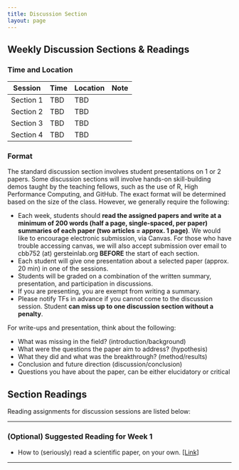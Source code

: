 ```yaml
---
title: Discussion Section
layout: page
---
```


## Weekly Discussion Sections & Readings

### Time and Location

| Session | Time | Location | Note |
| --- | --- | --- | --- |
| Section 1 | TBD | TBD | &nbsp; |
| Section 2 | TBD  | TBD | &nbsp; |
| Section 3 | TBD | TBD | &nbsp; |
| Section 4 | TBD  | TBD | &nbsp; |

### Format

The standard discussion section involves student presentations on 1 or 2 papers. Some discussion sections will involve hands-on skill-building demos taught by the teaching fellows, such as the use of R, High Performance Computing, and GitHub. The exact format will be determined based on the size of the class. However, we generally require the following:

* Each week, students should **read the assigned papers and write at a minimum of 200 words (half a page, single-spaced, per paper) summaries of each paper (two articles = approx. 1 page)**.
We would like to encourage electronic submission, via Canvas. For those who have trouble accessing canvas, we will also accept submission over email to cbb752 (at) gersteinlab.org **BEFORE** the start of each section.
* Each student will give one presentation about a selected paper (approx. 20 min) in one of the sessions.
* Students will be graded on a combination of the written summary, presentation, and participation in discussions.
* If you are presenting, you are exempt from writing a summary.
* Please notify TFs in advance if you cannot come to the discussion session. Student **can miss up to one discussion section without a penalty**.

For write-ups and presentation, think about the following:  
* What was missing in the field? (introduction/background)
* What were the questions the paper aim to address? (hypothesis)
* What they did and what was the breakthrough? (method/results)
* Conclusion and future direction (discussion/conclusion)
* Questions you have about the paper, can be either elucidatory or critical

## Section Readings

Reading assignments for discussion sessions are listed below:

---

### (Optional) Suggested Reading for Week 1
* How to (seriously) read a scientific paper, on your own. [[Link]](http://www.sciencemag.org/careers/2016/03/how-seriously-read-scientific-paper)

---

<!-- ### Session 1, 1/26 or 1/27

#### Topic
* Next-Gen Sequencing and database

#### Reading Assignment
* Wheeler DA et al. "The complete genome of an individual by massively parallel DNA sequencing,” Nature. 452:872-876 (2008) [[PDF]](http://www.gersteinlab.org/courses/452/10-spring/pdf/WatsonGenome.pdf)
* Logsdon GA et al. "Long-read human genome sequencing and its applications" Nature Reviews Genetics. 21:597-614 (2020) [[PDF]](https://www.nature.com/articles/s41576-020-0236-x.pdf)

---

### Session 2, 2/2 or 2/3

#### Topic
* Proteomics

#### Reading Assignment
* A draft map of the human proteome. Nature 509,575–581 (29 May 2014) [[PDF]](https://www.nature.com/articles/nature13302.pdf)
* Mass-spectrometry-based draft of the human proteome. Nature 509, 582–587 (29 May 2014) [[PDF]](https://www.nature.com/articles/nature13319.pdf)

---

### Session 3, 2/9 or 2/10

#### Topic
* Debate I

#### Reading Assignment
* Gencode vs Salzberg et al. debate
  * (Main paper) Salzberg et al. CHESS paper using GTEx [[PDF]](https://www.biorxiv.org/content/early/2018/05/29/332825.full.pdf)
  * (Main paper) GENCODE's rebuttal [[PDF]](https://www.biorxiv.org/content/early/2018/07/02/360602.full.pdf)
  * (Optional) New human gene tally reignites debate [[News Article]](https://www.nature.com/articles/d41586-018-05462-w)
* (Optional) Why most published research finding are false [[PDF]](https://journals.plos.org/plosmedicine/article/file?id=10.1371/journal.pmed.0020124&type=printable)

---

### Session 4, 2/16 or 2/17

#### Topic
Debate II - Cancer incidence

#### Reading Assignment

* Variation in cancer risk among tissues can be explained by the number of stem cell divisions [[Link]](http://files.gersteinlab.org/public-docs/2021/03.14/disc6_78.full.pdf)
* Stem cell divisions, somatic mutations, cancer etiology, and cancer prevention [[Link]](http://files.gersteinlab.org/public-docs/2021/03.14/disc6_1330.full.pdf)

The following two are short comments on the above paper. You should read these comments as well.

* Debate reignites over the contributions of ‘bad luck’ mutations to cancer [[Link]](http://www.sciencemag.org/news/2017/03/debate-reignites-over-contributions-bad-luck-mutations-cancer)
* The simple math that explains why you may (or may not) get cancer [[Link]](http://www.sciencemag.org/news/2015/01/simple-math-explains-why-you-may-or-may-not-get-cancer)

---

### Session 5, 2/23 or 2/24

#### Topic 
* Review Session for quiz

#### Reading Assignment
* none


---


### Session 6, 3/2 or 3/3

#### Topic
* Single Cell

#### Reading Assignment
* Temporal modelling using single-cell transcriptomics [[Link]](https://www.nature.com/articles/s41576-021-00444-7)
* Single-cell landscape of immunological responses in patients with COVID-19 [[Link]](https://www.nature.com/articles/s41590-020-0762-x)

---

### Session 7, 3/30 or 3/31

#### Topic
Additional Topics: Digital Phenotyping/Biosensors and Privacy

#### Reading Assignment

* Digital Phenotyping Technology for a New Science of Behavior [[Link]](http://files2.gersteinlab.org/public-docs/2023/01.18/jama_insel_2017_vp_170119.pdf)
* Emerging phenotyping strategies will advance our understanding of psychiatric genetics [[Link]](https://www.nature.com/articles/s41593-020-0609-7)
* Contact Tracing Mobile Apps for COVID-19: Privacy Considerations and Related Trade-offs [[Link]](https://arxiv.org/pdf/2003.11511.pdf)

---

### Session 8, 4/6 or 4/7

#### Topic
* Deep learning I

#### Reading Assignment
* A primer on deep learning in genomics [[PDF]](https://www.nature.com/articles/s41588-018-0295-5.pdf)
* Deep learning for biology [[PDF]](https://www.nature.com/magazine-assets/d41586-018-02174-z/d41586-018-02174-z.pdf)


---

### Session 9, 4/13 or 4/14


#### Topic
* Deep learning II

#### Reading Assignment
* Artificial intelligence powers protein-folding predictions [[Link]](https://www.nature.com/articles/d41586-021-03499-y)
* Computed structures of core eukaryotic protein complexes [[Link]](https://www.science.org/doi/10.1126/science.abm4805)

---

### Session 10, 4/20 or 4/21

#### Topic
* Protein structure and biophysics

#### Reading Assignment
* Zhou, AQ, O'Hern, CS, Regan, L (2011). Revisiting the Ramachandran plot from a new angle. Protein Sci., 20, 7:1166-71 [[PDF]](http://jamming.research.yale.edu/files/papers/rama.pdf)
* Dill KA, Ozkan SB, Shell MS, Weikl TR. (2008) The Protein Folding Problem. Annu Rev Biophys,9, 37:289-316. PMID: 2443096. [[PDF]](http://www.gersteinlab.org/courses/452/10-spring/pdf/proteinFolding.pdf)
* 
---

### Session 11, 4/27 or 4/28

#### Topic
* Final Project Presentations
* Help session on HW 2 / final project

#### Reading Assignment
* (no reading assignment this week)
 -->